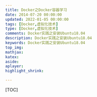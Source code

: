 ```yaml
---
title: Docker之Docker容器学习
date: 2014-07-20 00:00:00
updated: 2022-01-05 00:00:00
tags: [Docker,虚拟化技术]
type: [Docker,虚拟化技术]
comments: Docker实践之安装Ubuntu18.04
description: Docker实践之安装Ubuntu18.04
keywords: Docker实践之安装Ubuntu18.04
top_img:
mathjax:
katex:
aside:
aplayer:
highlight_shrink:

---
```


[TOC]

